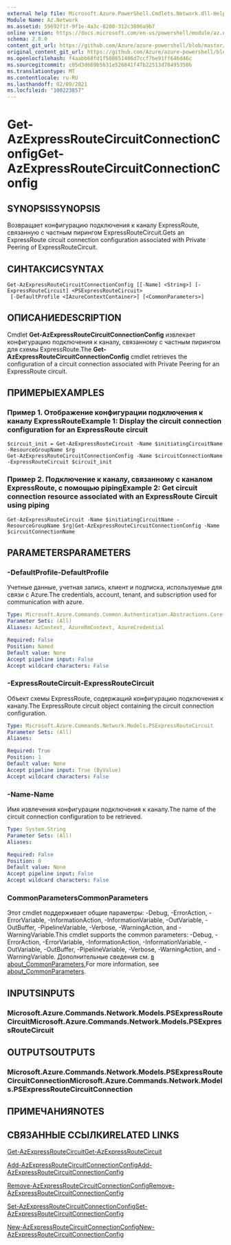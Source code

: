 ```yaml
---
external help file: Microsoft.Azure.PowerShell.Cmdlets.Network.dll-Help.xml
Module Name: Az.Network
ms.assetid: 59692f1f-9f1e-4a3c-8200-312c3806a9b7
online version: https://docs.microsoft.com/en-us/powershell/module/az.network/get-azexpressroutecircuitconnectionconfig
schema: 2.0.0
content_git_url: https://github.com/Azure/azure-powershell/blob/master/src/Network/Network/help/Get-AzExpressRouteCircuitConnectionConfig.md
original_content_git_url: https://github.com/Azure/azure-powershell/blob/master/src/Network/Network/help/Get-AzExpressRouteCircuitConnectionConfig.md
ms.openlocfilehash: f4aabb68fd1f508651406d7ccf7be91ff646d46c
ms.sourcegitcommit: c05d3d669b5631e526841f47b22513d78495350b
ms.translationtype: MT
ms.contentlocale: ru-RU
ms.lasthandoff: 02/09/2021
ms.locfileid: "100223857"
---
```

# <span data-ttu-id="b5c31-101">Get-AzExpressRouteCircuitConnectionConfig</span><span class="sxs-lookup"><span data-stu-id="b5c31-101">Get-AzExpressRouteCircuitConnectionConfig</span></span>

## <span data-ttu-id="b5c31-102">SYNOPSIS</span><span class="sxs-lookup"><span data-stu-id="b5c31-102">SYNOPSIS</span></span>
<span data-ttu-id="b5c31-103">Возвращает конфигурацию подключения к каналу ExpressRoute, связанную с частным пирингом ExpressRouteCircuit.</span><span class="sxs-lookup"><span data-stu-id="b5c31-103">Gets an ExpressRoute circuit connection configuration associated with Private Peering of ExpressRouteCircuit.</span></span>

## <span data-ttu-id="b5c31-104">СИНТАКСИС</span><span class="sxs-lookup"><span data-stu-id="b5c31-104">SYNTAX</span></span>

```
Get-AzExpressRouteCircuitConnectionConfig [[-Name] <String>] [-ExpressRouteCircuit] <PSExpressRouteCircuit>
 [-DefaultProfile <IAzureContextContainer>] [<CommonParameters>]
```

## <span data-ttu-id="b5c31-105">ОПИСАНИЕ</span><span class="sxs-lookup"><span data-stu-id="b5c31-105">DESCRIPTION</span></span>
<span data-ttu-id="b5c31-106">Cmdlet **Get-AzExpressRouteCircuitConnectionConfig** извлекает конфигурацию подключения к каналу, связанному с частным пирингом для схемы ExpressRoute.</span><span class="sxs-lookup"><span data-stu-id="b5c31-106">The **Get-AzExpressRouteCircuitConnectionConfig** cmdlet retrieves the configuration of a circuit connection associated with Private Peering for an ExpressRoute circuit.</span></span>

## <span data-ttu-id="b5c31-107">ПРИМЕРЫ</span><span class="sxs-lookup"><span data-stu-id="b5c31-107">EXAMPLES</span></span>

### <span data-ttu-id="b5c31-108">Пример 1. Отображение конфигурации подключения к каналу ExpressRoute</span><span class="sxs-lookup"><span data-stu-id="b5c31-108">Example 1: Display the circuit connection configuration for an ExpressRoute circuit</span></span>
```
$circuit_init = Get-AzExpressRouteCircuit -Name $initiatingCircuitName -ResourceGroupName $rg
Get-AzExpressRouteCircuitConnectionConfig -Name $circuitConnectionName -ExpressRouteCircuit $circuit_init
```

### <span data-ttu-id="b5c31-109">Пример 2. Подключение к каналу, связанному с каналом ExpressRoute, с помощью piping</span><span class="sxs-lookup"><span data-stu-id="b5c31-109">Example 2: Get circuit connection resource associated with an ExpressRoute Circuit using piping</span></span>
```
Get-AzExpressRouteCircuit -Name $initiatingCircuitName -ResourceGroupName $rg|Get-AzExpressRouteCircuitConnectionConfig -Name $circuitConnectionName
```

## <span data-ttu-id="b5c31-110">PARAMETERS</span><span class="sxs-lookup"><span data-stu-id="b5c31-110">PARAMETERS</span></span>

### <span data-ttu-id="b5c31-111">-DefaultProfile</span><span class="sxs-lookup"><span data-stu-id="b5c31-111">-DefaultProfile</span></span>
<span data-ttu-id="b5c31-112">Учетные данные, учетная запись, клиент и подписка, используемые для связи с Azure.</span><span class="sxs-lookup"><span data-stu-id="b5c31-112">The credentials, account, tenant, and subscription used for communication with azure.</span></span>

```yaml
Type: Microsoft.Azure.Commands.Common.Authentication.Abstractions.Core.IAzureContextContainer
Parameter Sets: (All)
Aliases: AzContext, AzureRmContext, AzureCredential

Required: False
Position: Named
Default value: None
Accept pipeline input: False
Accept wildcard characters: False
```

### <span data-ttu-id="b5c31-113">-ExpressRouteCircuit</span><span class="sxs-lookup"><span data-stu-id="b5c31-113">-ExpressRouteCircuit</span></span>
<span data-ttu-id="b5c31-114">Объект схемы ExpressRoute, содержащий конфигурацию подключения к каналу.</span><span class="sxs-lookup"><span data-stu-id="b5c31-114">The ExpressRoute circuit object containing the circuit connection configuration.</span></span>

```yaml
Type: Microsoft.Azure.Commands.Network.Models.PSExpressRouteCircuit
Parameter Sets: (All)
Aliases:

Required: True
Position: 1
Default value: None
Accept pipeline input: True (ByValue)
Accept wildcard characters: False
```

### <span data-ttu-id="b5c31-115">-Name</span><span class="sxs-lookup"><span data-stu-id="b5c31-115">-Name</span></span>
<span data-ttu-id="b5c31-116">Имя извлечения конфигурации подключения к каналу.</span><span class="sxs-lookup"><span data-stu-id="b5c31-116">The name of the circuit connection configuration to be retrieved.</span></span>

```yaml
Type: System.String
Parameter Sets: (All)
Aliases:

Required: False
Position: 0
Default value: None
Accept pipeline input: False
Accept wildcard characters: False
```

### <span data-ttu-id="b5c31-117">CommonParameters</span><span class="sxs-lookup"><span data-stu-id="b5c31-117">CommonParameters</span></span>
<span data-ttu-id="b5c31-118">Этот cmdlet поддерживает общие параметры: -Debug, -ErrorAction, -ErrorVariable, -InformationAction, -InformationVariable, -OutVariable, -OutBuffer, -PipelineVariable, -Verbose, -WarningAction, and -WarningVariable.</span><span class="sxs-lookup"><span data-stu-id="b5c31-118">This cmdlet supports the common parameters: -Debug, -ErrorAction, -ErrorVariable, -InformationAction, -InformationVariable, -OutVariable, -OutBuffer, -PipelineVariable, -Verbose, -WarningAction, and -WarningVariable.</span></span> <span data-ttu-id="b5c31-119">Дополнительные сведения см. [в about_CommonParameters.](http://go.microsoft.com/fwlink/?LinkID=113216)</span><span class="sxs-lookup"><span data-stu-id="b5c31-119">For more information, see [about_CommonParameters](http://go.microsoft.com/fwlink/?LinkID=113216).</span></span>

## <span data-ttu-id="b5c31-120">INPUTS</span><span class="sxs-lookup"><span data-stu-id="b5c31-120">INPUTS</span></span>

### <span data-ttu-id="b5c31-121">Microsoft.Azure.Commands.Network.Models.PSExpressRouteCircuit</span><span class="sxs-lookup"><span data-stu-id="b5c31-121">Microsoft.Azure.Commands.Network.Models.PSExpressRouteCircuit</span></span>

## <span data-ttu-id="b5c31-122">OUTPUTS</span><span class="sxs-lookup"><span data-stu-id="b5c31-122">OUTPUTS</span></span>

### <span data-ttu-id="b5c31-123">Microsoft.Azure.Commands.Network.Models.PSExpressRouteCircuitConnection</span><span class="sxs-lookup"><span data-stu-id="b5c31-123">Microsoft.Azure.Commands.Network.Models.PSExpressRouteCircuitConnection</span></span>

## <span data-ttu-id="b5c31-124">ПРИМЕЧАНИЯ</span><span class="sxs-lookup"><span data-stu-id="b5c31-124">NOTES</span></span>

## <span data-ttu-id="b5c31-125">СВЯЗАННЫЕ ССЫЛКИ</span><span class="sxs-lookup"><span data-stu-id="b5c31-125">RELATED LINKS</span></span>

[<span data-ttu-id="b5c31-126">Get-AzExpressRouteCircuit</span><span class="sxs-lookup"><span data-stu-id="b5c31-126">Get-AzExpressRouteCircuit</span></span>](Get-AzExpressRouteCircuit.md)

[<span data-ttu-id="b5c31-127">Add-AzExpressRouteCircuitConnectionConfig</span><span class="sxs-lookup"><span data-stu-id="b5c31-127">Add-AzExpressRouteCircuitConnectionConfig</span></span>](Add-AzExpressRouteCircuitConnectionConfig.md)

[<span data-ttu-id="b5c31-128">Remove-AzExpressRouteCircuitConnectionConfig</span><span class="sxs-lookup"><span data-stu-id="b5c31-128">Remove-AzExpressRouteCircuitConnectionConfig</span></span>](Remove-AzExpressRouteCircuitConnectionConfig.md)

[<span data-ttu-id="b5c31-129">Set-AzExpressRouteCircuitConnectionConfig</span><span class="sxs-lookup"><span data-stu-id="b5c31-129">Set-AzExpressRouteCircuitConnectionConfig</span></span>](Set-AzExpressRouteCircuitConnectionConfig.md)

[<span data-ttu-id="b5c31-130">New-AzExpressRouteCircuitConnectionConfig</span><span class="sxs-lookup"><span data-stu-id="b5c31-130">New-AzExpressRouteCircuitConnectionConfig</span></span>](New-AzExpressRouteCircuitConnectionConfig.md)